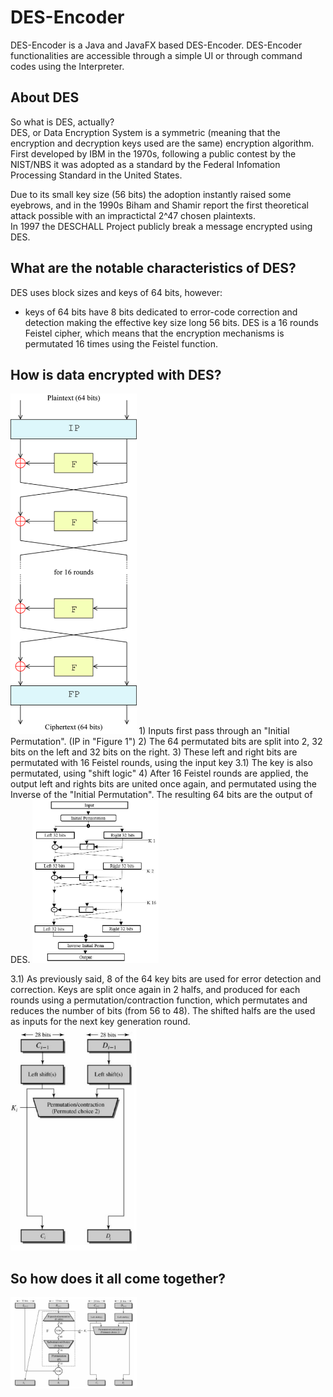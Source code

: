 # DES-Encoder
DES-Encoder is a Java and JavaFX based DES-Encoder. DES-Encoder functionalities are accessible through a simple UI or through command codes using the Interpreter.
## About DES
So what is DES, actually?  
DES, or Data Encryption System is a symmetric (meaning that the encryption and decryption keys used are the same) encryption algorithm.
First developed by IBM in the 1970s, following a public contest by the NIST/NBS it was adopted as a standard by the Federal Infomation Processing Standard in the United States.

Due to its small key size (56 bits) the adoption instantly raised some eyebrows, and in the 1990s Biham and Shamir report the first theoretical attack possible with an impractictal 2^47 chosen plaintexts.  
In 1997 the DESCHALL Project publicly break a message encrypted using DES. 

## What are the notable characteristics of DES?
DES uses block sizes and keys of 64 bits, however:
- keys of 64 bits have 8 bits dedicated to error-code correction and detection making the effective key size long 56 bits.
DES is a 16 rounds Feistel cipher, which means that the encryption mechanisms is permutated 16 times using the Feistel function.

## How is data encrypted with DES?  
<img src="/assets/images/desip.png" style = "max-width: 40%;">  
1) Inputs first pass through an "Initial Permutation". (IP in "Figure 1")
2) The 64 permutated bits are split into 2, 32 bits on the left and 32 bits on the right.
3) These left and right bits are permutated with 16 Feistel rounds, using the input key  
3.1) The key is also permutated, using "shift logic"
4) After 16 Feistel rounds are applied, the output left and rights bits are united once again, and permutated using the Inverse of the "Initial Permutation".
The resulting 64 bits are the output of DES.


<img src="/assets/images/des.png" style = "max-width: 40%;">


3.1) As previously said, 8 of the 64 key bits are used for error detection and correction.
Keys are split once again in 2 halfs, and produced for each rounds using a permutation/contraction function, which permutates and reduces the number of bits (from 56 to 48).
The shifted halfs are the used as inputs for the next key generation round.  
<img src="/assets/images/key.png" style = "max-width: 40%;">



## So how does it all come together?  
<img src="/assets/images/totdes.png" style = "max-width: 40%;">
